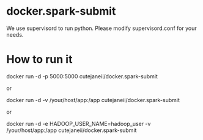# docker.spark-submit

We use supervisord to run python.
Please modify supervisord.conf for your needs.

# How to run it
docker run -d -p 5000:5000 cutejaneii/docker.spark-submit

or

docker run -d -v /your/host/app:/app cutejaneii/docker.spark-submit

or

docker run -d -e HADOOP_USER_NAME=hadoop_user -v /your/host/app:/app cutejaneii/docker.spark-submit

